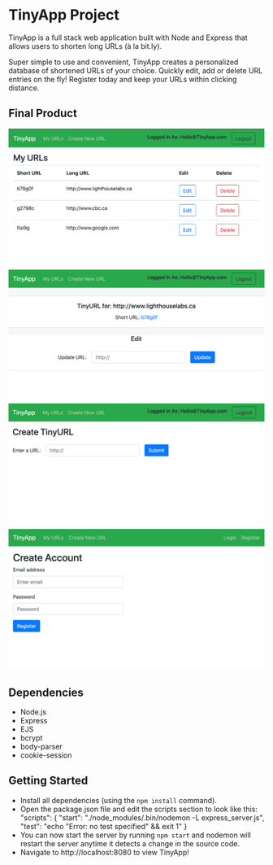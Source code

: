 # TinyApp Project

TinyApp is a full stack web application built with Node and Express that allows users to shorten long URLs (à la bit.ly).

Super simple to use and convenient, TinyApp creates a personalized database of shortened URLs of your choice. Quickly edit, add or delete URL entries on the fly! Register today and keep your URLs within clicking distance. 

## Final Product

!["screenshot of main page"](https://github.com/a-tuyen/tinyapp/blob/master/docs/Main-URLs-Page.png?raw=true)
!["screenshot of Individual URL page"](https://github.com/a-tuyen/tinyapp/blob/master/docs/Individual-URLs-Page.png?raw=true)
!["screenshot of create URL page"](https://github.com/a-tuyen/tinyapp/blob/master/docs/Create-URL-Page.png?raw=true)
!["screenshot of Registration page"](https://github.com/a-tuyen/tinyapp/blob/master/docs/Create-Account-Page.png?raw=true)

## Dependencies

- Node.js
- Express
- EJS
- bcrypt
- body-parser
- cookie-session

## Getting Started

- Install all dependencies (using the `npm install` command).
- Open the package.json file and edit the scripts section to look like this:
"scripts": {
  "start": "./node_modules/.bin/nodemon -L express_server.js",
  "test": "echo \"Error: no test specified\" && exit 1"
}
- You can now start the server by running `npm start` and nodemon will restart the server anytime it detects a change in the source code.
- Navigate to http://localhost:8080 to view TinyApp!

